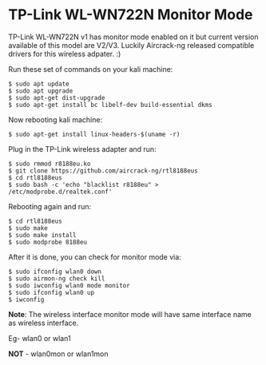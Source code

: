 # TP-Link WL-WN722N Monitor Mode 
TP-Link WL-WN722N v1 has monitor mode enabled on it but current version available of this model are V2/V3.
Luckily Aircrack-ng released compatible drivers for this wireless adpater. :) 

Run these set of commands on your kali machine: 
```
$ sudo apt update 
$ sudo apt upgrade 
$ sudo apt-get dist-upgrade
$ sudo apt-get install bc libelf-dev build-essential dkms
```

Now rebooting kali machine:
```
$ sudo apt-get install linux-headers-$(uname -r)
```
Plug in the TP-Link wireless adapter and run:
```
$ sudo rmmod r8188eu.ko
$ git clone https://github.com/aircrack-ng/rtl8188eus
$ cd rtl8188eus
$ sudo bash -c 'echo "blacklist r8188eu" > /etc/modprobe.d/realtek.conf'
```

Rebooting again and run:
```
$ cd rtl8188eus
$ sudo make
$ sudo make install
$ sudo modprobe 8188eu
```
After it is done, you can check for monitor mode via:

```
$ sudo ifconfig wlan0 down
$ sudo airmon-ng check kill
$ sudo iwconfig wlan0 mode monitor
$ sudo ifconfig wlan0 up
$ iwconfig 
```

**Note**: The wireless interface monitor mode will have same interface name as wireless interface. 

Eg- wlan0 or wlan1

**NOT** - wlan0mon or wlan1mon



